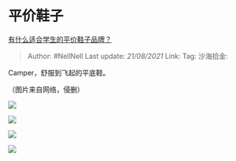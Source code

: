 # 平价鞋子

[有什么适合学生的平价鞋子品牌？](https://www.zhihu.com/question/265529851/answer/1383165277)

> Author: #NellNell
> Last update: *21/08/2021*
> Link:
> Tag:
> 沙海拾金:

Camper，舒服到飞起的平底鞋。

（图片来自网络，侵删）

![](https://pic1.zhimg.com/50/v2-cdce9ff74e1c40ec91d14ebdc1432eb5_720w.jpg?source=c8b7c179)

![](https://pic1.zhimg.com/80/v2-cdce9ff74e1c40ec91d14ebdc1432eb5_720w.jpg?source=c8b7c179)

![](https://pic2.zhimg.com/50/v2-3bc48066864dde6f0148fb940f89300f_720w.jpg?source=c8b7c179)

![](https://pic2.zhimg.com/80/v2-3bc48066864dde6f0148fb940f89300f_720w.jpg?source=c8b7c179)
